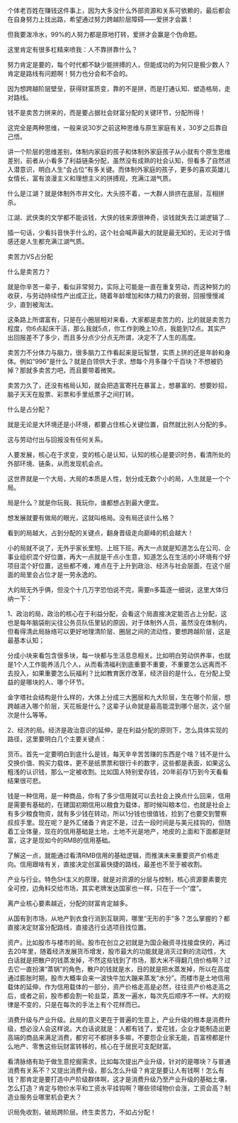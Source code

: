 个体老百姓在赚钱这件事上，因为大多没什么外部资源和关系可依赖的，最后都会在自身努力上找出路，希望通过努力跨越阶层障碍——爱拼才会赢！

但我要泼冷水，99%的人努力都是原地打转，爱拼才会赢是个伪命题。

这里肯定有很多杠精来喷我：人不靠拼靠什么？

努力肯定是要的，每个时代都不缺少能拼搏的人，但能成功的为何只是极少数人？肯定是路线有问题啊！努力也分会和不会的。

因为想跨越阶层壁垒，获得财富质变，靠的不是拼，而是打通认知、塑造格局，走对路线。

钱不是卖苦力拼来的，而是要占据社会财富分配的关键环节，分配所得！

这完全是两种思维，一般来说30岁之前这种思维与原生家庭有关，30岁之后靠自己悟。

讲一个阶层的思维差别，体制内家庭的孩子和体制外家庭孩子从小就有个原生思维差别，前者从小看多了利益链条分配，虽然没有成熟的社会认知，但看多了自然进入潜意识，明白人生“会占位”有多关键。而体制外家庭的孩子，更多的喜欢英雄儿女情长，富有浪漫主义和理想主义的拼搏观，充满江湖气质。

什么是江湖？就是体制外市井文化，大头捞不着，一大群人排挤在底层，互相拼杀。

江湖、武侠类的文学都不能谈钱，大侠的钱来源很神奇，谈钱就失去江湖逻辑了...

插一句话，少看抖音快手什么的，这个社会喊声最大的就是最无知的，无论对于情感还是人生都充满江湖气质。



卖苦力VS占分配

什么是卖苦力？

就是你辛苦一辈子，看似非常努力，实际上可能是一直在重复劳动，而这种努力的收获，与劳动持续性产出成正比，随着年龄增加和体力精力的衰弱，回报慢慢减少，直到被淘汰。

这条路上所谓富有，只是在小圈层相对来看，大家都是卖苦力的，比的就是卖苦力程度，你6点起床干活，那么我就5点，你工作到晚上10点，我能到12点。其实产出回报差不了多少，而且多分点少分点无所谓，决定不了人生的高度。

卖苦力不分体力与脑力，很多脑力工作看起来是玩智慧，实质上拼的还是年龄和身体。例如“996”是什么？就是白领供大于求，想每个月多赚个千百块？不想被扔掉？那就多卖苦力吧，而且要带着微笑。

卖苦力久了，还没有格局认知，就会把造富寄托在暴富上，想暴富的、想要妙招，脑子天天在股票、彩票和手里纸票子之间打转。



什么是占分配？

就是无论是大环境还是小环境，都要占住核心关键位置，自然就比别人分配的多。

这与劳动付出与回报没有任何关系。

人要发展，核心在于求变，变的核心是认知，认知的核心是要识时务，看清所处的外部环境、链条，从而发现机会点。

这世界就是一个大局，大局的本质是人性，划分成无数个小的局，人生就是一个个局。

局是什么？就是你玩我、我玩你，谁都想占到最大便宜。

想发展就要有做局的眼光，这就叫格局。没有局还谈什么格？

看到的局越大，占到分配的关键点，翻身晋级走向巅峰的机会越大！

小的局就不说了，无外乎家长里短、上班下班，再大一点就是知道怎么在公司、企事业组织混个好位置，再大一点就是干点小生意，知道怎么在生活的小环境有个好项目混个好位置，这些都不难，难点在于上升到政治、经济与社会层面，在这个层面的局里会占位才是一劳永逸的。

大的局无外乎俩，但没个十几万字恐怕说不完，需要n多篇逐一细说，这里大体归纳一下：





1、政治的局，政治的核心在于利益分配，会看这个局直接决定能否占上分配，这也是每年脑袋削尖往公务员队伍里钻的原因，对于体制外人员，虽然没在体制内，但看得清此局脉络可以更好地理清阶层、圈层之间的流动性，要想跨越阶层，这是最基本认知；

分成小块来看包含很多块，每一块都与生活息息相关。比如明白劳动供养率，也就是1个人工作能养活几个人，从而看清福利到底重要不重要，不重要怎么远离而不去投入，如果重要怎么玩福利？比如教育医疗改革，经济目的是什么，在分配上受益的是哪块的人、哪个环节。

金字塔社会结构是什么样的，大体上分成三大圈层和九大阶层，生在哪个阶层，想跨越进入哪个阶层，天花板是什么？这辈子认命就是最高能混到哪个层次，这个层次是什么等等。



2、经济的局。经济是政治意识的延伸，是在利益分配的原则下，怎么具体实现的路径，这里要明白几个主要关键点：

货币。首先一定要明白到底什么是钱，每天辛辛苦苦赚的东西是个啥？钱不是什么交换价值、购买力载体，更不是纸票票和银行卡的数字，这些都是表面，如果这么粗浅的认识钱，那么一定被收割。比如国人特别爱存钱，20年前存1万到今天看看结果很可悲。

钱是一种信用，是一种商品，你有了多少信用就可以去社会上换点什么回来，信用是需要有基础的，在建国初期信用以粮食为载体，那时候叫粮本位，也就是社会上有多少粮食物资，就有多少钱在转动，所以1分钱也很值钱，捡到了也要交到警察叔叔手里。现在呢？是外汇储备？肯定不是，过去一段时间是与美元挂钩的，但随着工业体量，现在的信用基础是土地，土地不光是地产，地皮的上面和下面都是财富，这才是现如今的RMB的信用基础。

了解这一点，就能通过看清RMB信用的基础逻辑，而推演未来重要资产价格走向。信用跟啥有关，直接决定创富最快捷的路线，最差也不至于被收割。





产业与行业。特色SH主义的原理，就是对资源的分层与控制，核心资源要素要完全可控，边角料交给市场，其实老牌发达国家也一样，只在于一个“度”。

离产业核心要素越近，分配的财富肯定越多。

从国有到市场，从地产到衣食行消到互联网，哪里“无形的手”多？怎么掌握的？都直接决定财富分配路线，直接选行业选项目找位置。

资产。比如股市与楼市的局。股市在创立之初就是为国企融资寻找接盘侠的，再过去20年里，随着经济发展货币增发，股市最大的功能就是消灭过剩的流动性，大白话就是把散户的钱蒸发掉，不然这些钱到了市场，那大米不得翻几倍价格啊？过去它一直扮演“蒸锅”的角色，散户的钱就是水，目的就是把水蒸发掉，所以在高度通过膨胀时期，股市大概率会来一波快牛加大蹦来蒸发“水分”。而楼市是土地信用载体的延伸，作为信用载体的一部分，资产价格走高是必然，往往资产价格走高之后，或者之前，股市都会割一轮韭菜，蒸发一遍水，每次先后顺序不一样。大的规律是不变的，只是在每次的手法上有个花样而已。

消费升级与产业升级。此局的意义更在于普遍的生意上，产业升级的根本是消费升级，想必没人会这样说。大白话说就是：人都有钱了，爱花钱，企业才能制造出更高端的商品来满足消费，都穷可不都拼多多嘛，不要怨企业家无能，百富榜都是什么地产、零售这些玩财富转移的，核心在于居民可支配财富。

看清脉络有助于做生意挖掘需求，比如每次提出产业升级，针对的是哪块？与普通消费有关系不？又提出消费升级，那么怎么升级？肯定是要让人有钱啊！怎么有钱？那肯定是要打造中产阶级群体啊，这才是消费升级乃至产业升级的基础土壤，怎么打造？肯定与物价水平和工资水平挂钩啊？哪些领域物价会涨，工资会高？制造业服务业哪里机会更大？



识局免收割，破局跨阶层。终生卖苦力，不如占分配！